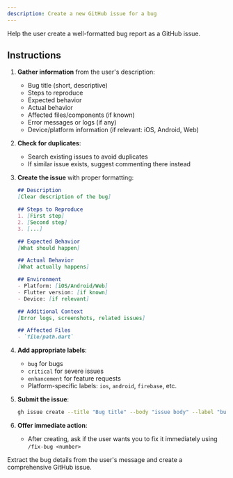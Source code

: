 ```yaml
---
description: Create a new GitHub issue for a bug
---
```


Help the user create a well-formatted bug report as a GitHub issue.

## Instructions

1. **Gather information** from the user's description:
   - Bug title (short, descriptive)
   - Steps to reproduce
   - Expected behavior
   - Actual behavior
   - Affected files/components (if known)
   - Error messages or logs (if any)
   - Device/platform information (if relevant: iOS, Android, Web)

2. **Check for duplicates**:
   - Search existing issues to avoid duplicates
   - If similar issue exists, suggest commenting there instead

3. **Create the issue** with proper formatting:
   ```markdown
   ## Description
   [Clear description of the bug]

   ## Steps to Reproduce
   1. [First step]
   2. [Second step]
   3. [...]

   ## Expected Behavior
   [What should happen]

   ## Actual Behavior
   [What actually happens]

   ## Environment
   - Platform: [iOS/Android/Web]
   - Flutter version: [if known]
   - Device: [if relevant]

   ## Additional Context
   [Error logs, screenshots, related issues]

   ## Affected Files
   - `file/path.dart`
   ```

4. **Add appropriate labels**:
   - `bug` for bugs
   - `critical` for severe issues
   - `enhancement` for feature requests
   - Platform-specific labels: `ios`, `android`, `firebase`, etc.

5. **Submit the issue**:
   ```bash
   gh issue create --title "Bug title" --body "issue body" --label "bug,critical"
   ```

6. **Offer immediate action**:
   - After creating, ask if the user wants you to fix it immediately using `/fix-bug <number>`

Extract the bug details from the user's message and create a comprehensive GitHub issue.
